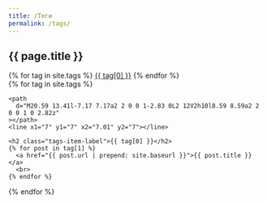 ```yaml
---
title: /Теги
permalink: /tags/
---
```


<div class="tags">
  <div class="tags-header">
    <h2 class="tags-header-title">{{ page.title }}</h2>
    <div class="tags-header-line"></div>
  </div>
  <div class="tags-clouds">
    {% for tag in site.tags %}
      <a href="#{{ tag[0] }}">{{ tag[0] }}</a>
    {% endfor %}
  </div>
  {% for tag in site.tags %}
  <div class="tags-item" id="{{ tag[0] }}">
    
    <path
      d="M20.59 13.41l-7.17 7.17a2 2 0 0 1-2.83 0L2 12V2h10l8.59 8.59a2 2 0 0 1 0 2.82z"
    ></path>
    <line x1="7" y1="7" x2="7.01" y2="7"></line>
    
    <h2 class="tags-item-label">{{ tag[0] }}</h2>
    {% for post in tag[1] %}
      <a href="{{ post.url | prepend: site.baseurl }}">{{ post.title }}</a>
      <br>
    {% endfor %}
  </div>
  {% endfor %}
</div>
